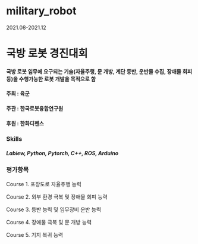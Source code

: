 # military_robot
2021.08-2021.12

# 국방 로봇 경진대회
#### 국방 로봇 임무에 요구되는 기술(자율주행, 문 개방, 계단 등반, 운반물 수집, 장애물 회피 등)을 수행가능한 로봇 개발을 목적으로 함
#### 주최 : 육군 
#### 주관 : 한국로봇융합연구원
#### 후원 : 한화디펜스

### Skills
##### Labiew, Python, Pytorch, C++, ROS, Arduino

### 평가항목
Course 1. 포장도로 자율주행 능력

Course 2. 외부 환경 극복 및 장애물 회피 능력

Course 3. 등반 능력 및 임무장비 운반 능력

Course 4. 장애물 극복 및 문 개방 능력

Course 5. 기지 복귀 능력
